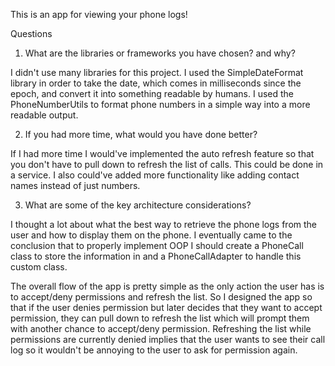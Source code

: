 This is an app for viewing your phone logs!

Questions
1. What are the libraries or frameworks you have chosen? and why?

I didn't use many libraries for this project. I used the SimpleDateFormat library in order to take the date, which comes in milliseconds
since the epoch, and convert it into something readable by humans. I used the PhoneNumberUtils to format phone numbers in a simple way
into a more readable output.

2. If you had more time, what would you have done better?

If I had more time I would've implemented the auto refresh feature so that you don't have to pull down to refresh the list of calls.
This could be done in a service. I also could've added more functionality like adding contact names instead of just numbers.

3. What are some of the key architecture considerations?

I thought a lot about what the best way to retrieve the phone logs from the user and how to display them on the phone. I eventually came
to the conclusion that to properly implement OOP I should create a PhoneCall class to store the information in and a PhoneCallAdapter to
handle this custom class.

The overall flow of the app is pretty simple as the only action the user has is to accept/deny permissions and refresh the list. So I
designed the app so that if the user denies permission but later decides that they want to accept permission, they can pull down to refresh
the list which will prompt them with another chance to accept/deny permission. Refreshing the list while permissions are currently denied
implies that the user wants to see their call log so it wouldn't be annoying to the user to ask for permission again.
